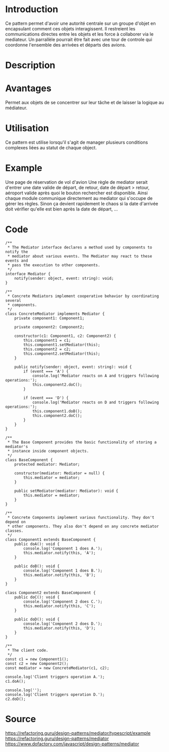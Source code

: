# Introduction
Ce pattern permet d'avoir une autorité centrale sur un groupe d'objet en encapsulant comment ces objets interagissent.
Il restreient les communications directes entre les objets et les force à collaborer via le mediateur.
Un parrallèle pourrait être fait avec une tour de controle qui coordonne l'ensemble des arrivées et départs des avions.
# Description

# Avantages
Permet aux objets de se concentrer sur leur tâche et de laisser la logique au médiateur.
# Utilisation
Ce pattern est utilise lorsqu'il s'agit de manager plusieurs conditions complexes liées au statut de chaque object.
# Example
Une page de réservation de vol d'avion
Une règle de mediator serait d'entrer une date valide de départ, de retour, date de départ > retour, aéroport valide après quoi le bouton rechercher est disponible.
Ainsi chaque module communique directement au mediator qui s'occupe de gérer les règles.
Sinon ça devient rapidement le chaos si la date d'arrivée doit vérifier qu'elle est bien après la date de départ, ...

# Code
```TS
/**
 * The Mediator interface declares a method used by components to notify the
 * mediator about various events. The Mediator may react to these events and
 * pass the execution to other components.
 */
interface Mediator {
    notify(sender: object, event: string): void;
}

/**
 * Concrete Mediators implement cooperative behavior by coordinating several
 * components.
 */
class ConcreteMediator implements Mediator {
    private component1: Component1;

    private component2: Component2;

    constructor(c1: Component1, c2: Component2) {
        this.component1 = c1;
        this.component1.setMediator(this);
        this.component2 = c2;
        this.component2.setMediator(this);
    }

    public notify(sender: object, event: string): void {
        if (event === 'A') {
            console.log('Mediator reacts on A and triggers following operations:');
            this.component2.doC();
        }

        if (event === 'D') {
            console.log('Mediator reacts on D and triggers following operations:');
            this.component1.doB();
            this.component2.doC();
        }
    }
}

/**
 * The Base Component provides the basic functionality of storing a mediator's
 * instance inside component objects.
 */
class BaseComponent {
    protected mediator: Mediator;

    constructor(mediator: Mediator = null) {
        this.mediator = mediator;
    }

    public setMediator(mediator: Mediator): void {
        this.mediator = mediator;
    }
}

/**
 * Concrete Components implement various functionality. They don't depend on
 * other components. They also don't depend on any concrete mediator classes.
 */
class Component1 extends BaseComponent {
    public doA(): void {
        console.log('Component 1 does A.');
        this.mediator.notify(this, 'A');
    }

    public doB(): void {
        console.log('Component 1 does B.');
        this.mediator.notify(this, 'B');
    }
}

class Component2 extends BaseComponent {
    public doC(): void {
        console.log('Component 2 does C.');
        this.mediator.notify(this, 'C');
    }

    public doD(): void {
        console.log('Component 2 does D.');
        this.mediator.notify(this, 'D');
    }
}

/**
 * The client code.
 */
const c1 = new Component1();
const c2 = new Component2();
const mediator = new ConcreteMediator(c1, c2);

console.log('Client triggers operation A.');
c1.doA();

console.log('');
console.log('Client triggers operation D.');
c2.doD();
```
# Source
https://refactoring.guru/design-patterns/mediator/typescript/example
https://refactoring.guru/design-patterns/mediator
https://www.dofactory.com/javascript/design-patterns/mediator
